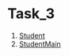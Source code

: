 # Task_3
1. [Student](https://github.com/Bublik202/Introduction-to-Java/blob/main/Classes/Ex3/Student.java) </br>
2. [StudentMain](https://github.com/Bublik202/Introduction-to-Java/blob/main/Classes/Ex3/StudentMain.java) </br>
